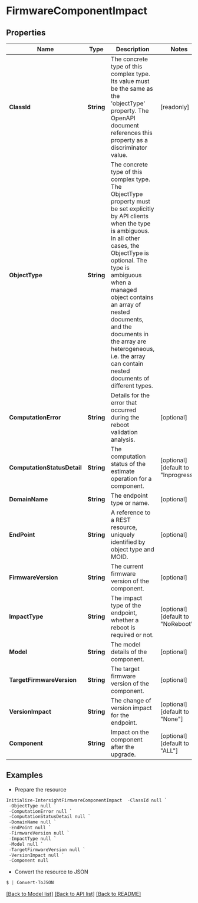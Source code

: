 # FirmwareComponentImpact
## Properties

Name | Type | Description | Notes
------------ | ------------- | ------------- | -------------
**ClassId** | **String** | The concrete type of this complex type. Its value must be the same as the &#39;objectType&#39; property. The OpenAPI document references this property as a discriminator value. | [readonly] 
**ObjectType** | **String** | The concrete type of this complex type. The ObjectType property must be set explicitly by API clients when the type is ambiguous. In all other cases, the  ObjectType is optional.  The type is ambiguous when a managed object contains an array of nested documents, and the documents in the array are heterogeneous, i.e. the array can contain nested documents of different types. | 
**ComputationError** | **String** | Details for the error that occurred during the reboot validation analysis. | [optional] 
**ComputationStatusDetail** | **String** | The computation status of the estimate operation for a component. | [optional] [default to "Inprogress"]
**DomainName** | **String** | The endpoint type or name. | [optional] 
**EndPoint** | **String** | A reference to a REST resource, uniquely identified by object type and MOID. | [optional] 
**FirmwareVersion** | **String** | The current firmware version of the component. | [optional] 
**ImpactType** | **String** | The impact type of the endpoint, whether a reboot is required or not. | [optional] [default to "NoReboot"]
**Model** | **String** | The model details of the component. | [optional] 
**TargetFirmwareVersion** | **String** | The target firmware version of the component. | [optional] 
**VersionImpact** | **String** | The change of version impact for the endpoint. | [optional] [default to "None"]
**Component** | **String** | Impact on the component after the upgrade. | [optional] [default to "ALL"]

## Examples

- Prepare the resource
```powershell
Initialize-IntersightFirmwareComponentImpact  -ClassId null `
 -ObjectType null `
 -ComputationError null `
 -ComputationStatusDetail null `
 -DomainName null `
 -EndPoint null `
 -FirmwareVersion null `
 -ImpactType null `
 -Model null `
 -TargetFirmwareVersion null `
 -VersionImpact null `
 -Component null
```

- Convert the resource to JSON
```powershell
$ | Convert-ToJSON
```

[[Back to Model list]](../README.md#documentation-for-models) [[Back to API list]](../README.md#documentation-for-api-endpoints) [[Back to README]](../README.md)

